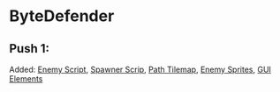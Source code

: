 # ByteDefender

## Push 1:
Added:
[Enemy Script](https://github.com/Polymesa-2D-td-game/ByteDefender/blob/dev/ByteDefender/Assets/Scripts/Enemy.cs), 
[Spawner Scrip](https://github.com/Polymesa-2D-td-game/ByteDefender/blob/dev/ByteDefender/Assets/Scripts/Spawner.cs), 
[Path Tilemap](https://github.com/Polymesa-2D-td-game/ByteDefender/blob/dev/ByteDefender/Assets/Sprites/Tilemap/Trails_Tilemap.png), 
[Enemy Sprites](https://github.com/Polymesa-2D-td-game/ByteDefender/tree/dev/ByteDefender/Assets/Sprites/Enemies), 
[GUI Elements](https://github.com/Polymesa-2D-td-game/ByteDefender/tree/dev/ByteDefender/Assets/Sprites/GUI)
